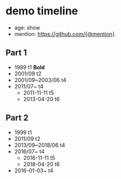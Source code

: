 # demo timeline

- age: show
- mention: https://github.com/{@mention}

## Part 1

- 1989 t1 **Bold**
- 2001/09 t2
- 2001/09~2003/06 t4
- 2011/07~ t4
  - 2011-11-11 t5
  - 2013-04-20 t6



## Part 2

- 1999 t1
- 2011/09 t2
- 2013/09~2018/06 t4
- 2016/07~ t4
  - 2016-11-11 t5
  - 2018-04-20 t6
- 2016-01-03~ t4
